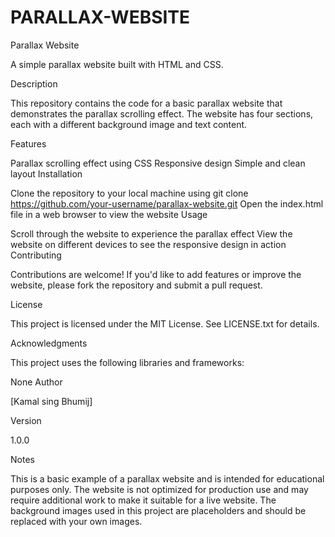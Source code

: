 # PARALLAX-WEBSITE

Parallax Website 

A simple parallax website built with HTML and CSS.

Description

This repository contains the code for a basic parallax website that demonstrates the parallax scrolling effect. The website has four sections, each with a different background image and text content.

Features

Parallax scrolling effect using CSS
Responsive design
Simple and clean layout
Installation

Clone the repository to your local machine using git clone https://github.com/your-username/parallax-website.git
Open the index.html file in a web browser to view the website
Usage

Scroll through the website to experience the parallax effect
View the website on different devices to see the responsive design in action
Contributing

Contributions are welcome! If you'd like to add features or improve the website, please fork the repository and submit a pull request.

License

This project is licensed under the MIT License. See LICENSE.txt for details.

Acknowledgments

This project uses the following libraries and frameworks:

None
Author

[Kamal sing Bhumij]

Version

1.0.0

Notes

This is a basic example of a parallax website and is intended for educational purposes only.
The website is not optimized for production use and may require additional work to make it suitable for a live website.
The background images used in this project are placeholders and should be replaced with your own images.
